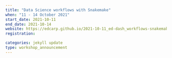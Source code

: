 ```yaml
---
title: "Data Science workflows with Snakemake" 
when: "11 - 14 October 2021"
start_date: 2021-10-11
end_date: 2021-10-14
website: https://edcarp.github.io/2021-10-11_ed-dash_workflows-snakemake/
registration:

categories: jekyll update
type: workshop_announcement
---  
```


